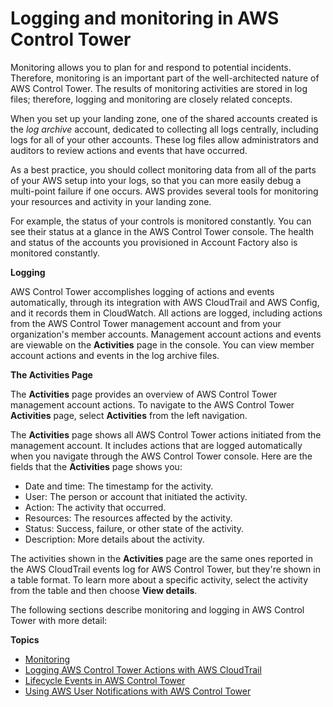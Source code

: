 # Logging and monitoring in AWS Control Tower<a name="logging-and-monitoring"></a>

Monitoring allows you to plan for and respond to potential incidents\. Therefore, monitoring is an important part of the well\-architected nature of AWS Control Tower\. The results of monitoring activities are stored in log files; therefore, logging and monitoring are closely related concepts\.

When you set up your landing zone, one of the shared accounts created is the *log archive* account, dedicated to collecting all logs centrally, including logs for all of your other accounts\. These log files allow administrators and auditors to review actions and events that have occurred\. 

As a best practice, you should collect monitoring data from all of the parts of your AWS setup into your logs, so that you can more easily debug a multi\-point failure if one occurs\. AWS provides several tools for monitoring your resources and activity in your landing zone\.

For example, the status of your controls is monitored constantly\. You can see their status at a glance in the AWS Control Tower console\. The health and status of the accounts you provisioned in Account Factory also is monitored constantly\.

**Logging**

AWS Control Tower accomplishes logging of actions and events automatically, through its integration with AWS CloudTrail and AWS Config, and it records them in CloudWatch\. All actions are logged, including actions from the AWS Control Tower management account and from your organization's member accounts\. Management account actions and events are viewable on the **Activities** page in the console\. You can view member account actions and events in the log archive files\.

**The **Activities** Page**

The **Activities** page provides an overview of AWS Control Tower management account actions\. To navigate to the AWS Control Tower **Activities** page, select **Activities** from the left navigation\.

The **Activities** page shows all AWS Control Tower actions initiated from the management account\. It includes actions that are logged automatically when you navigate through the AWS Control Tower console\. Here are the fields that the **Activities** page shows you: 
+ Date and time: The timestamp for the activity\.
+ User: The person or account that initiated the activity\.
+ Action: The activity that occurred\.
+ Resources: The resources affected by the activity\.
+ Status: Success, failure, or other state of the activity\.
+ Description: More details about the activity\.

The activities shown in the **Activities** page are the same ones reported in the AWS CloudTrail events log for AWS Control Tower, but they're shown in a table format\. To learn more about a specific activity, select the activity from the table and then choose **View details**\.

The following sections describe monitoring and logging in AWS Control Tower with more detail:

**Topics**
+ [Monitoring ](monitoring-overview.md)
+  [Logging AWS Control Tower Actions with AWS CloudTrail](logging-using-cloudtrail.md)
+ [Lifecycle Events in AWS Control Tower](lifecycle-events.md)
+ [Using AWS User Notifications with AWS Control Tower](using-user-notifications.md)